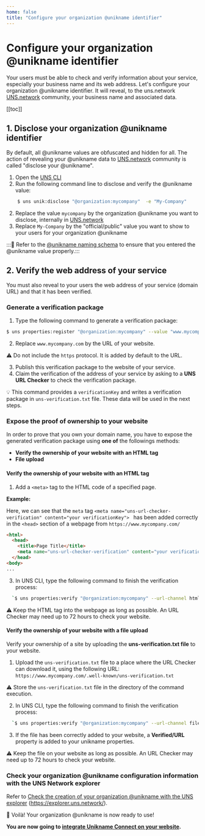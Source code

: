 ```yaml
---
home: false
title: "Configure your organization @unikname identifier"
---
```

 
# Configure your organization @unikname identifier

Your users must be able to check and verify information about your service, especially your business name and its web address. Let's configure your organization @unikname identifier. It will reveal, to the uns.network [UNS.network](https://explorer.uns.network) community, your business name and associated data.

[[toc]]

## 1. Disclose your organization @unikname identifier

By default, all @unikname values are obfuscated and hidden for all. The action of revealing your @unikname data to [UNS.network](https://explorer.uns.network) community is called "disclose your @unikname".

1. Open the [UNS CLI](creating-unikname-organization) 
2. Run the following command line to disclose and verify the @unikname value:

```bash
    $ uns unik:disclose "@organization:mycompany"  -e "My-Company"
```

2. Replace the value `mycompany` by the organization @unikname you want to disclose, internally in [UNS.network](https://explorer.uns.network)
3. Replace `My-Company` by the "official/public" value you want to show to your users for your organization @unikname<br/>

:::📝
Refer to the [@unikname naming schema](soon) to ensure that you entered the @unikname value properly.::: 

## 2. Verify the web address of your service

You must also reveal to your users the web address of your service (domain URL) and that it has been verified.

### Generate a verification package

1. Type the following command to generate a verification package:
```bash
$ uns properties:register "@organization:mycompany" --value "www.mycompany.com" 
```
2. Replace `www.mycompany.com` by the URL of your website.

⚠️ Do not include the `https` protocol. It is added by default to the URL.

3. Publish this verification package to the website of your service.
4. Claim the verification of the address of your service by asking to a **UNS URL Checker** to check the verification package.

 💡 This command provides a `verificationKey` and writes a verification package in `uns-verification.txt` file. These data will be used in the next steps.

### Expose the proof of ownership to your website

In order to prove that you own your domain name, you have to expose the generated verification package using **one of** the followings methods:
- **Verify the ownership of your website with an HTML tag**
- **File upload**

#### **Verify the ownership of your website with an HTML tag**

1. Add a `<meta>` tag to the HTML code of a specified page. 

**Example:** 

Here, we can see that the `meta` tag  `<meta name="uns-url-checker-verification" content="your verificationKey"> ` has been added correctly in the `<head>` section of a webpage from `https://www.mycompany.com/`

```html
<html>
  <head>
    <title>Page Title</title>
    <meta name="uns-url-checker-verification" content="your verificationKey">
  </head>
<body>
...
```

3. In UNS CLI, type the following command to finish the verification process:
```bash
  `$ uns properties:verify "@organization:mycompany" --url-channel html`
```
⚠️ Keep the HTML tag into the webpage as long as possible. An URL Checker may need up to 72 hours to check your website.
 
#### **Verify the ownership of your website with a file upload**

Verify your ownership of a site by uploading the **uns-verification.txt file** to your website.
1. Upload the `uns-verification.txt` file to a place where the URL Checker can download it, using the following URL: `https://www.mycompany.com/.well-known/uns-verification.txt`

⚠️ Store the `uns-verification.txt` file in the directory of the command execution.

2. In UNS CLI, type the following command to finish the verification process:
```bash
  `$ uns properties:verify "@organization:mycompany" --url-channel file`
  ```

3. If the file has been correctly added to your website, a **Verified/URL** property is added to your unikname properties.

⚠️ Keep the file on your website as long as possible. An URL Checker may need up to 72 hours to check your website.

### Check your organization @unikname configuration information with the UNS Network explorer
Refer to [Check the creation of your organization @unikname with the UNS explorer](creating-unikname-organization.html#checking-the-creation-of-the-unikname-in-the-explorer) (https://explorer.uns.network/).


👏 Voilà! Your organization @unikname is now ready to use! 


**You are now going to [integrate Unikname Connect on your website](/3.HowToIntegrateUniknameConnect).**

